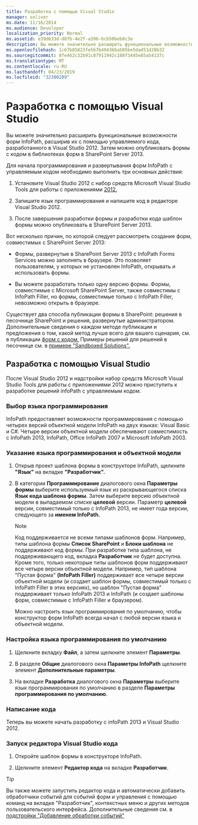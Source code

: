 ```yaml
---
title: Разработка с помощью Visual Studio
manager: soliver
ms.date: 11/16/2014
ms.audience: Developer
localization_priority: Normal
ms.assetid: e39d633d-d8fb-4e2f-a396-6cb50beb8c3e
description: Вы можете значительно расширить функциональные возможности форм InfoPath, расширив их с помощью управляемого кода, разработанного в Visual Studio 2012. Затем можно опубликовать формы с кодом в библиотеках форм в SharePoint Server 2013.
ms.openlocfilehash: 1c67b85823fe567b494366a505be5dad51d20b32
ms.sourcegitcommit: 8fe462c32b91c87911942c188f3445e85a54137c
ms.translationtype: MT
ms.contentlocale: ru-RU
ms.lasthandoff: 04/23/2019
ms.locfileid: "32300289"
---
```

# <a name="develop-with-visual-studio"></a>Разработка с помощью Visual Studio

Вы можете значительно расширить функциональные возможности форм InfoPath, расширив их с помощью управляемого кода, разработанного в Visual Studio 2012. Затем можно опубликовать формы с кодом в библиотеках форм в SharePoint Server 2013.
  
Для начала программирования и развертывания форм InfoPath с управляемым кодом необходимо выполнить три основных действия:
  
1. Установите Visual Studio 2012 с набор средств Microsoft Visual Studio Tools для работы с приложениями [2012.](https://www.microsoft.com/en-us/download/details.aspx?id=38807) 
    
2. Запишите язык программирования и напишите код в редакторе Visual Studio 2012.
    
3. После завершения разработки формы и разработки кода шаблон формы можно опубликовать в SharePoint Server 2013.
    
Вот несколько причин, по которой следует рассмотреть создание форм, совместимых с SharePoint Server 2013:
  
- Формы, развернутые в SharePoint Server 2013 с InfoPath Forms Services можно заполнять в браузере. Это позволяет пользователям, у которых не установлен InfoPath, открывать и использовать формы.
    
- Вы можете разработать только одну версию формы. Формы, совместимые с Microsoft SharePoint Server, также совместимы с InfoPath Filler, но формы, совместимые только с InfoPath Filler, невозможно открыть в браузере.
    
Существует два способа публикации формы в SharePoint: решения в песочнице SharePoint и решения, развернутые администратором. Дополнительные сведения о каждом методе публикации и предложения о том, какой метод лучше всего для вашего сценария, см. в публикации [форм с кодом.](publishing-forms-with-code.md) Примеры решений для решений в песочнице см. в [примере "Sandboxed Solutions".](sample-sandboxed-solutions.md)
  
## <a name="developing-with-visual-studio"></a>Разработка с помощью Visual Studio

После Visual Studio 2012 и надстройки набор средств Microsoft Visual Studio Tools для работы с приложениями 2012 можно приступить к разработке решений infoPath с управляемым кодом.
  
### <a name="choosing-a-programming-language"></a>Выбор языка программирования

InfoPath предоставляет возможности программирования с помощью четырех версий объектной модели InfoPath на двух языках: Visual Basic и C#. Четыре версии объектной модели обеспечивают совместимость с InfoPath 2013, InfoPath, Office InfoPath 2007 и Microsoft InfoPath 2003.
  
### <a name="to-specify-the-programming-language-and-object-model"></a>Указание языка программирования и объектной модели

1. Открыв проект шаблона формы в конструкторе InfoPath, щелкните **"Язык"** на вкладке **"Разработчик".** 
    
2. В категории **Программирование** диалогового окна **Параметры формы** выберите используемый язык из раскрывающегося списка **Язык кода шаблона формы**. Затем выберите версию объектной модели в выпадаемом списке **целевой** версии. Параметр **целевой** версии, совместимый только с InfoPath 2013, не имеет года версии, следующего за **именем InfoPath.** 
    
    > [!NOTE]
    > Код поддерживается не всеми типами шаблонов форм. Например, типы шаблона формы **Список SharePoint** и **Блоки шаблона** не поддерживают код формы. При разработке типа шаблона, не поддерживающего код, вкладка **Разработчик** не будет доступна. Кроме того, только некоторые типы шаблонов форм поддерживают все четыре версии объектной модели. Например, тип шаблона "Пустая форма" **(InfoPath Filler)** поддерживает все четыре версии объектной модели (и создает шаблон формы, совместимый только с InfoPath Filler в этих версиях), но шаблон "Пустая форма" поддерживает только InfoPath 2013 и InfoPath (и создает шаблоны форм, совместимые с InfoPath Filler и браузером).  
  
    Можно настроить язык программирования по умолчанию, чтобы конструктор форм InfoPath всегда начал с любой версии языка и объектной модели.
    
### <a name="to-set-the-default-programming-language"></a>Настройка языка программирования по умолчанию

1. Щелкните вкладку **Файл**, а затем щелкните элемент **Параметры**.
    
2. В разделе **Общие** диалогового окна **Параметры InfoPath** щелкните элемент **Дополнительные параметры**.
    
3. На вкладке **Разработка** диалогового окна **Параметры** выберите язык программирования по умолчанию в разделе **Параметры программирования по умолчанию**.  
    
### <a name="writing-code"></a>Написание кода

Теперь вы можете начать разработку с infoPath 2013 и Visual Studio 2012. 
  
### <a name="to-start-the-visual-studio-code-editor"></a>Запуск редактора Visual Studio кода

1. Откройте шаблон формы в конструкторе InfoPath.
    
2. Щелкните элемент **Редактор кода** на вкладке **Разработчик**. 
    
> [!TIP]
> Вы также можете запустить редактор кода и автоматически добавить обработчики событий  для событий форм и управления с помощью команд на вкладке "Разработчик", контекстных меню и других методов пользовательского интерфейса. Дополнительные сведения см. в [подстройки "Добавление обработки событий"](how-to-add-an-event-handler.md)
  

